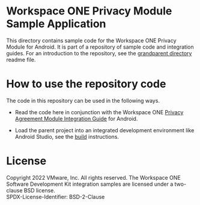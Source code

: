 # Workspace ONE Privacy Module Sample Application
This directory contains sample code for the Workspace ONE Privacy Module for
Android. It is part of a repository of sample code and integration guides. For
an introduction to the repository, see the [grandparent directory](../..) readme
file.

# How to use the repository code
The code in this repository can be used in the following ways.

-   Read the code here in conjunction with the Workspace ONE
    [Privacy Agreement Module Integration Guide](../../Guides/05Privacy/WorkspaceONE_Android_Privacy.md) for Android.

-   Load the parent project into an integrated development environment like
    Android Studio, see the [build](../../Documentation/build.md) instructions.

# License
Copyright 2022 VMware, Inc. All rights reserved.
The Workspace ONE Software Development Kit integration samples are licensed
under a two-clause BSD license.  
SPDX-License-Identifier: BSD-2-Clause